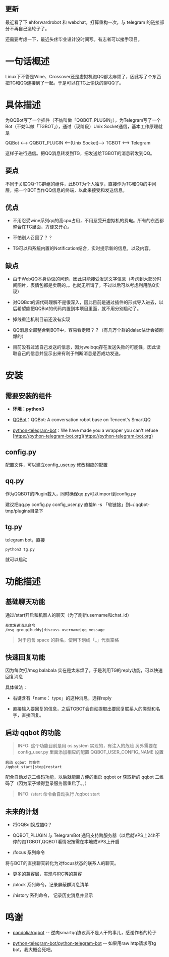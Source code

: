 ## 更新
最近看了下 ehforwardrobot 和 webchat，打算重构一次，与 telegram 的链接部分不再自己造轮子了。

还需要考虑一下，最近头疼毕业设计没时间写。有志者可以接手项目。

# 一句话概述

Linux下不管是Wine、Crossover还是虚拟机跑QQ都太麻烦了，因此写了个东西把TG和QQ连接到了一起。于是可以在TG上愉快的聊QQ了。

# 具体描述

为QQBot写了一个插件（不妨叫做「QQBOT_PLUGIN」），为Telegram写了一个Bot（不妨叫做「TGBOT」），通过（现阶段）Unix Socket通信，基本工作原理就是

QQBot <--> QQBOT_PLUGIN <--(Unix Socket)--> TGBOT <--> Telegram

这样子进行通信。把QQ消息转发到TG，把发送给TGBOT的消息转发到QQ。

## 要点

不同于关联QQ-TG群组的组件，此BOT为个人独享，直接作为TG和QQ的中间层，把一个BOT当作QQ信息的终端，以此来接受和发送信息。

## 优点

- 不用忍受wine系列qq的高cpu占用，不用忍受开虚拟机的费电。所有的东西都整合在TG里面，方便又开心。

- 不怕别人召回了？？

- TG可以和系统内置的Notification结合，实时提示新的信息，以及内容。

## 缺点

- 由于WebQQ本身协议的问题，因此只能接受发送文字信息（考虑到大部分时间图片，表情包都是卖萌的。。也就无所谓了，不过以后可以考虑利用酷Q实现）

- 对QQBot的源代码理解不是很深入，因此目前是通过插件的形式导入进去，以后希望能把QQBot的代码内置到本项目里面，就不用分别启动了。

- 掉线重连机制目前还没有实现

- QQ消息全部整合到BOT中，容易看走眼？？（有几万个群的dalao估计会被刷爆的）

- 目前没有过滤自己发送的信息，因为weibqq存在发送失败的可能性，因此读取自己的信息并显示出来有利于判断消息是否成功发送。

# 安装

## 需要安装的组件

- **环境：python3**

- [QQBot](https://github.com/pandolia/qqbot)：QQBot: A conversation robot base on Tencent's SmartQQ

- [python-telegram-bot](https://github.com/python-telegram-bot/python-telegram-bot)：We have made you a wrapper you can't refuse [https://python-telegram-bot.org](https://python-telegram-bot.org)

## config.py

配置文件，可以建立config_user.py 修改相应的配置

## qq.py

作为QQBOT的Plugin载入，同时确保qq.py可以import到config.py

建议把qq.py config.py config_user.py 直接ln -s 「软链接」到~/.qqbot-tmp/plugins目录下

## tg.py

telegram bot，直接
```
python3 tg.py
```
就可以启动

# 功能描述

## 基础聊天功能

通过/start开启和机器人的聊天（为了刷新username和chat_id）
```
基本发送消息命令
/msg group|buddy|discuss username|qq message
```

> 对于包含 space 的群名，使用下划线「_」代表空格

## 快速回复功能

因为每次打/msg balabala 实在是太麻烦了，于是利用TG的reply功能，可以快速回复消息

具体做法：

- 右键含有「name： type」的这种消息，选择reply

- 直接输入要回复的信息，之后TGBOT会自动提取出要回复联系人的类型和名字，直接回复。

## 启动 qqbot 的功能

> INFO: 这个功能目前是用 os.system 实现的，有注入的危险
> 另外需要在 config_user.py 里面添加相应的配置 QQBOT_USER_CONFIG_NAME 设置

```
启动 qqbot 的命令
/qqbot start|stop|restart
```

配合自动发送二维码功能，以后就能超方便的重启 qqbot or 获取新的 qqbot 二维码了（因为栗子懒得登录服务器重启了。。）

> INFO: /start 命令会自动执行 /qqbot start

## 未来的计划

- 将QQBot换成酷Q？

- QQBOT_PLUGIN 与 TelegramBot 通讯支持跨服务器（以后就VPS上24h不停的跑TGBOT,QQBOT看情况按需在本地或VPS上开启

- /focus 系列命令

 将与BOT的直接聊天转化为对focus状态的联系人的聊天。

- 更多的兼容层，实现与IRC等的兼容

- /block 系列命令，记录屏蔽群消息清单

- /history 系列命令， 记录历史消息并显示

# 鸣谢

- [pandolia/qqbot](https://github.com/pandolia/qqbot) -- 逆向smartqq协议真不是人干的事儿，感谢作者的轮子

- [python-telegram-bot/python-telegram-bot](https://github.com/python-telegram-bot/python-telegram-bot) -- 如果用raw http请求写tg bot，我大概会死吧。
